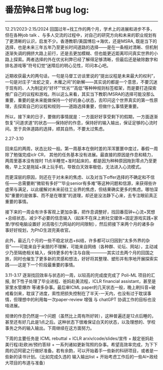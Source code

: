 # 番茄钟&日常 bug log:

---------------------------------------------------------------------
12.21/2023-2.15/2024
回国过年+找工作的两个月，学术上的进展和进步不多，但在各种job talk 、与多人交流的过程中，对自己的研究方向和未来的职业规划有了更清晰的认识，启发不少。香港教职/美国博后->海优，还是MSRA, 既是当下的选择，也是未来三年五年乃至更长时间道路的选择——是在一条相对清晰、但机制逐渐失调的拥挤大路上前行，还是去更加模糊、但也能更近距离叩问真实世界的小路上探索。两者选择的外在优劣利弊已经了解得足够清晰，但最后还是破除数字和排名游戏等”符号幻觉“迷障后的明心见性，叩问本心吧。

近期收获最大的两句话，一句是马督工访谈里说的“提出议程是未来最大的权利”，一句是对庄子“龙蛇之变，木雁之间”的新解——其实说的都是一个意思，不要沉迷于现有的、人为制定的“好坏"”优劣“”高低“等种种规则标签框架，而是要打造探索推广自己的议程和游戏。所以这么来看，其实当下教职/MSRA的选择可能没那么重要，重要的是未来能做保持一个好的身心状态，去叩问这个世界真实的第一性原理，去探索自己的议程和规则——道路选择重要，但做什么事情更重要。

所以，接下来的日子，要做的事情就是：一方面好好享受剩下的假期，一方面逐渐恢复”问道求道“的状态——保持好的作息，保持好的输入输出，保证足够的心流时间。至于具体道路的选择，顺其自热，不要太过焦虑。

2.27-3.10

回来后的两周，状态比较一般。第一周基本在倒时差的浑浑噩噩中度过，春假一周除了勉强完成iclr CR， 其他的任务基本没有进展。最直接的原因是作息和精力，两周里基本没有按时 11点半睡觉+准时起床的，都是因为种种原因拖到零点乃至更晚，早上又是拖延+床上玩手机，导致白天效率极低，无法进入心流模式。

而更深层的原因，则还在于对未来的焦虑、以及对当下offer选择的不确定和不信任——总需要刷“微软有多好”“毕业senior有多难”等这种问题和信源，来获得些许虚荣与满足，以此缓解对未来前往工业界的焦虑，但结果确实更多的焦虑。哪怕深知“重要的是做事、而不是在哪里”的道理，却还是没法静下心来，去专注眼前真正重要的事情。

接下来的一周会有许多客观上更加杂事，把作息调整好，找回番茄钟+心流+冥想+总结状态，减少不必要的信息输入（起床不在床上刷社交媒体+固定游戏实践+家里/学校电脑设置好 对高吸引力网站的时间限制），然后把接下来两个月的诸多杂事好好规划，为PhD生涯完美收官。

此外，最近几个月的一些不稳定状态+纠结，许多都可以归因到“太多外界的杂音”——可能来自于亲朋的不理解，可能来自网络（各种群、论坛、网站），主动减少乃至隔绝相关输入，保持更多的专注与自我————其实过去两个月的回国之旅，同时也催生了更多新的灵感和想法，好好将其整理、塑形并有序地开展探索实践——这是下一个阶段最重要的事情。


3.11-3.17
逐渐找回效率与状态的一周，以较高的完成度完成了 Poli-ML 项目的汇报, 耐下性子处理了毕业进程、爸妈赴美流程，ICLR financial assistant，甚至是家里水管爆炸 等诸多杂事。最后审ICML paper的几天状态一般，晚上刷抖音+破戒看剑来，耽误了进度，索性把损失控制在了半天-一天内，也没有过于耽误事情，但理想中的利用每一次paper-review 增强 与 chatGPT 协调工作的目标也没啥进展。

规律的作息仍然是一个问题（虽然比上周有所好转），这种普遍还是12点后睡的，甚至还有好几此是1点之后。这种状态下很难保证白天的状态，以及理想的、学校事务之外的输入输出。下周继续在这方面努力。

下周的主要任务是 ICML rebuttal + ICLR arxiv/code/slides/宣传 +  敲定爸妈赴美行程/赴欧洲/预约答辩 + 一系列诸如更新驾照的杂事。希望高效率完成，为下下周的迈阿密之行做好准备。若有余韵，可以开始着手一些新的科研项目，或者是一些新的读书计划。（比如完成久违的 输入输出list + 开始考虑工作后的一些AI+政经大项目的布道与准备）






